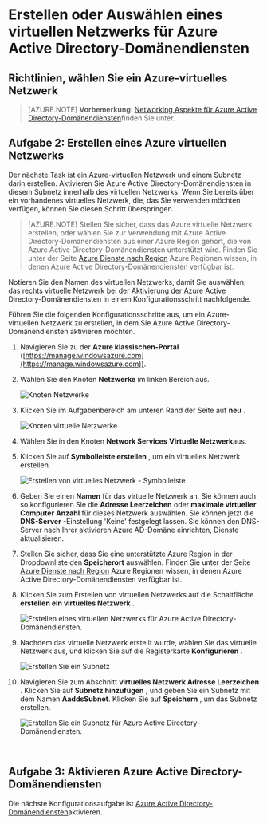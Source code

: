 <properties
    pageTitle="Azure-Active Directory-Domänendiensten: Erstellen, oder wählen Sie ein virtuelle Netzwerk | Microsoft Azure"
    description="Erste Schritte mit Azure Active Directory-Domänendiensten"
    services="active-directory-ds"
    documentationCenter=""
    authors="mahesh-unnikrishnan"
    manager="stevenpo"
    editor="curtand"/>

<tags
    ms.service="active-directory-ds"
    ms.workload="identity"
    ms.tgt_pltfrm="na"
    ms.devlang="na"
    ms.topic="get-started-article"
    ms.date="10/03/2016"
    ms.author="maheshu"/>

# <a name="create-or-select-a-virtual-network-for-azure-ad-domain-services"></a>Erstellen oder Auswählen eines virtuellen Netzwerks für Azure Active Directory-Domänendiensten

## <a name="guidelines-to-select-an-azure-virtual-network"></a>Richtlinien, wählen Sie ein Azure-virtuelles Netzwerk
> [AZURE.NOTE] **Vorbemerkung**: [Networking Aspekte für Azure Active Directory-Domänendiensten](active-directory-ds-networking.md)finden Sie unter.


## <a name="task-2-create-an-azure-virtual-network"></a>Aufgabe 2: Erstellen eines Azure virtuellen Netzwerks
Der nächste Task ist ein Azure-virtuellen Netzwerk und einem Subnetz darin erstellen. Aktivieren Sie Azure Active Directory-Domänendiensten in diesem Subnetz innerhalb des virtuellen Netzwerks. Wenn Sie bereits über ein vorhandenes virtuelles Netzwerk, die, das Sie verwenden möchten verfügen, können Sie diesen Schritt überspringen.

> [AZURE.NOTE] Stellen Sie sicher, dass das Azure virtuelle Netzwerk erstellen, oder wählen Sie zur Verwendung mit Azure Active Directory-Domänendiensten aus einer Azure Region gehört, die von Azure Active Directory-Domänendiensten unterstützt wird. Finden Sie unter der Seite [Azure Dienste nach Region](https://azure.microsoft.com/regions/#services/) Azure Regionen wissen, in denen Azure Active Directory-Domänendiensten verfügbar ist.

Notieren Sie den Namen des virtuellen Netzwerks, damit Sie auswählen, das rechts virtuelle Netzwerk bei der Aktivierung der Azure Active Directory-Domänendiensten in einem Konfigurationsschritt nachfolgende.

Führen Sie die folgenden Konfigurationsschritte aus, um ein Azure-virtuellen Netzwerk zu erstellen, in dem Sie Azure Active Directory-Domänendiensten aktivieren möchten.

1. Navigieren Sie zu der **Azure klassischen-Portal** ([https://manage.windowsazure.com](https://manage.windowsazure.com)).

2. Wählen Sie den Knoten **Netzwerke** im linken Bereich aus.

    ![Knoten Netzwerke](./media/active-directory-domain-services-getting-started/networks-node.png)

3. Klicken Sie im Aufgabenbereich am unteren Rand der Seite auf **neu** .

    ![Knoten virtuelle Netzwerke](./media/active-directory-domain-services-getting-started/virtual-networks.png)

4. Wählen Sie in den Knoten **Network Services** **Virtuelle Netzwerk**aus.

5. Klicken Sie auf **Symbolleiste erstellen** , um ein virtuelles Netzwerk erstellen.

    ![Erstellen von virtuelles Netzwerk - Symbolleiste](./media/active-directory-domain-services-getting-started/virtual-network-quickcreate.png)

6. Geben Sie einen **Namen** für das virtuelle Netzwerk an. Sie können auch so konfigurieren Sie die **Adresse Leerzeichen** oder **maximale virtueller Computer Anzahl** für dieses Netzwerk auswählen. Sie können jetzt die **DNS-Server** -Einstellung 'Keine' festgelegt lassen. Sie können den DNS-Server nach Ihrer aktivieren Azure AD-Domäne einrichten, Dienste aktualisieren.

7. Stellen Sie sicher, dass Sie eine unterstützte Azure Region in der Dropdownliste den **Speicherort** auswählen. Finden Sie unter der Seite [Azure Dienste nach Region](https://azure.microsoft.com/regions/#services/) Azure Regionen wissen, in denen Azure Active Directory-Domänendiensten verfügbar ist.

8. Klicken Sie zum Erstellen von virtuellen Netzwerks auf die Schaltfläche **erstellen ein virtuelles Netzwerk** .

    ![Erstellen eines virtuellen Netzwerks für Azure Active Directory-Domänendiensten.](./media/active-directory-domain-services-getting-started/create-vnet.png)

9. Nachdem das virtuelle Netzwerk erstellt wurde, wählen Sie das virtuelle Netzwerk aus, und klicken Sie auf die Registerkarte **Konfigurieren** .

    ![Erstellen Sie ein Subnetz](./media/active-directory-domain-services-getting-started/create-vnet-properties.png)

10. Navigieren Sie zum Abschnitt **virtuelles Netzwerk Adresse Leerzeichen** . Klicken Sie auf **Subnetz hinzufügen** , und geben Sie ein Subnetz mit dem Namen **AaddsSubnet**. Klicken Sie auf **Speichern** , um das Subnetz erstellen.

    ![Erstellen Sie ein Subnetz für Azure Active Directory-Domänendiensten.](./media/active-directory-domain-services-getting-started/create-vnet-add-subnet.png)


<br>

## <a name="task-3---enable-azure-ad-domain-services"></a>Aufgabe 3: Aktivieren Azure Active Directory-Domänendiensten
Die nächste Konfigurationsaufgabe ist [Azure Active Directory-Domänendiensten](active-directory-ds-getting-started-enableaadds.md)aktivieren.
